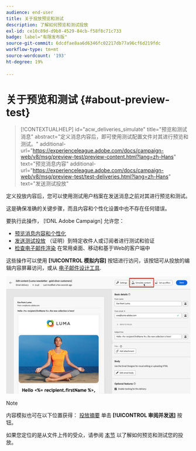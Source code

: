 ```yaml
---
audience: end-user
title: 关于投放预览和测试
description: 了解如何预览和测试投放
exl-id: ce10c89d-d9b8-4529-84cb-f58f8c71c733
badge: label="有限发布版"
source-git-commit: 6dcdfae8aa6d6346fc02217db77a96cf6d219fdc
workflow-type: tm+mt
source-wordcount: '193'
ht-degree: 19%

---
```


# 关于预览和测试 {#about-preview-test}

>[!CONTEXTUALHELP]
>id="acw_deliveries_simulate"
>title="预览和测试消息"
>abstract="定义消息内容后，即可使用测试配置文件对其进行预览和测试。"
>additional-url="https://experienceleague.adobe.com/docs/campaign-web/v8/msg/preview-test/preview-content.html?lang=zh-Hans" text="预览消息内容"
>additional-url="https://experienceleague.adobe.com/docs/campaign-web/v8/msg/preview-test/test-deliveries.html?lang=zh-Hans" text="发送测试投放"

定义投放内容后，您可以使用测试用户档案在发送消息之前对其进行预览和测试。

这是确保准确的关键步骤，而且内容和个性化设置中也不存在任何错误。

要执行此操作， [!DNL Adobe Campaign] 允许您：

* [预览消息内容和个性化](preview-content.md)
* [发送测试投放](test-deliveries.md) （证明）到特定收件人或订阅者进行测试和验证
* [检查电子邮件渲染](email-rendering.md) 在常用桌面、移动和基于Web的客户端中

这些操作可以使用 **[!UICONTROL 模拟内容]** 按钮进行访问，该按钮可从投放的编辑内容屏幕访问，或从 [电子邮件设计工具](../content/get-started-email-designer.md).

![](assets/simulate-button.png)

>[!NOTE]
>
>内容模拟也可在以下位置获得： [投放摘要](../monitor/prepare-send.md) 单击 **[!UICONTROL 审阅并发送]** 按钮。
>
>如果您定位的是从文件上传的受众，请参阅 [本节](../audience/file-audience.md#preview--test-your-email-test) 以了解如何预览和测试您的投放。
